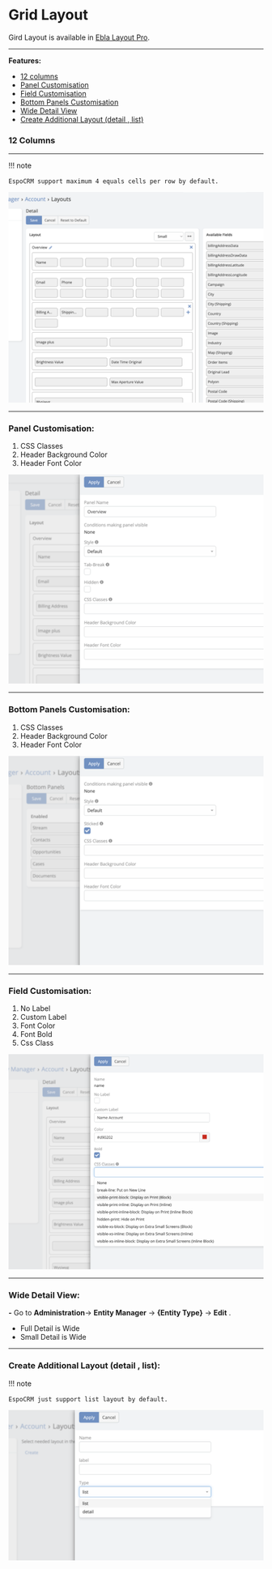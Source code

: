 # Grid Layout

Gird Layout is available in [Ebla Layout Pro](https://www.eblasoft.com.tr/espocrm-extension-page/espocrm-layout-pro).

---

**Features:**

* [12 columns](#12-columns)
* [Panel Customisation](#panel-customisation)
* [Field Customisation](#field-customisation)
* [Bottom Panels Customisation](#bottom-panels-customisation)
* [Wide Detail View](#wide-detail-view)
* [Create Additional Layout (detail , list)](#create-additional-layout-detail-list)

### 12 Columns

---

!!! note

    EspoCRM support maximum 4 equals cells per row by default.

![12](../../_static/images/extensions/layout-pro/12-columns.png)

---

### Panel Customisation:

1. CSS Classes
2. Header Background Color
3. Header Font Color

![panel](../../_static/images/extensions/layout-pro/panel-customisation.png)

---

### Bottom Panels Customisation:

1. CSS Classes
2. Header Background Color
3. Header Font Color

![bottom](../../_static/images/extensions/layout-pro/bottom-panels-customisation.png)

---

### Field Customisation:

1. No Label
2. Custom Label
3. Font Color
4. Font Bold
5. Css Class

![field](../../_static/images/extensions/layout-pro/field-customisation.png)

---

### Wide Detail View:

**-** Go to **Administration**-> **Entity Manager** -> **{Entity Type}** -> **Edit** .

* Full Detail is Wide
* Small Detail is Wide

---

### Create Additional Layout (detail , list):

!!! note

    EspoCRM just support list layout by default.

![additional](../../_static/images/extensions/layout-pro/additional-layout.png)
